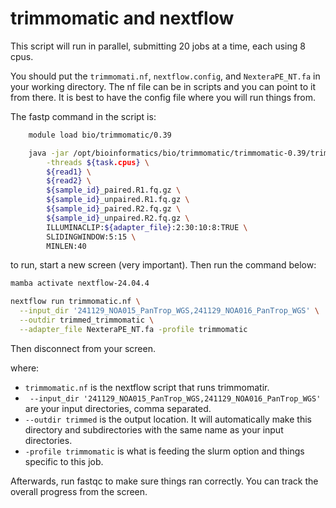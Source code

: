 # trimmomatic and nextflow

This script will run in parallel, submitting 20 jobs at a time, each using 8 cpus. 

You should put the `trimmomati.nf`, `nextflow.config`, and `NexteraPE_NT.fa` in your working directory. The nf file can be in scripts and you can point to it from there. It is best to have the config file where you will run things from.

The fastp command in the script is:

```bash
    module load bio/trimmomatic/0.39

    java -jar /opt/bioinformatics/bio/trimmomatic/trimmomatic-0.39/trimmomatic-0.39.jar PE \
        -threads ${task.cpus} \
        ${read1} \
        ${read2} \
        ${sample_id}_paired.R1.fq.gz \
        ${sample_id}_unpaired.R1.fq.gz \
        ${sample_id}_paired.R2.fq.gz \
        ${sample_id}_unpaired.R2.fq.gz \
        ILLUMINACLIP:${adapter_file}:2:30:10:8:TRUE \
        SLIDINGWINDOW:5:15 \
        MINLEN:40


```


to run, start a new screen (very important). Then run the command below:

```bash
mamba activate nextflow-24.04.4

nextflow run trimmomatic.nf \
  --input_dir '241129_NOA015_PanTrop_WGS,241129_NOA016_PanTrop_WGS' \
  --outdir trimmed_trimmomatic \
  --adapter_file NexteraPE_NT.fa -profile trimmomatic

```

Then disconnect from your screen. 

where:
- `trimmomatic.nf` is the nextflow script that runs trimmomatir.  
- ` --input_dir '241129_NOA015_PanTrop_WGS,241129_NOA016_PanTrop_WGS'` are your input directories, comma separated.
- `--outdir trimmed` is the output location. It will automatically make this directory and subdirectories with the same name as your input directories.
- `-profile trimmomatic` is what is feeding the slurm option and things specific to this job. 

Afterwards, run fastqc to make sure things ran correctly. You can track the overall progress from the screen. 




